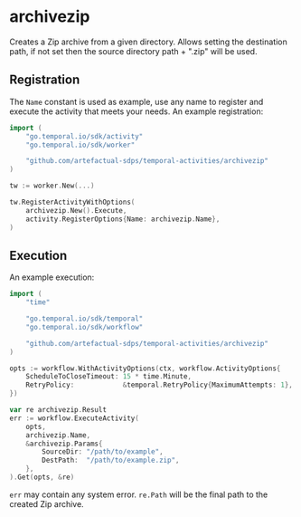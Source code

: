 # archivezip

Creates a Zip archive from a given directory. Allows setting the destination
path, if not set then the source directory path + ".zip" will be used.

## Registration

The `Name` constant is used as example, use any name to register and execute
the activity that meets your needs. An example registration:

```go
import (
	"go.temporal.io/sdk/activity"
	"go.temporal.io/sdk/worker"

	"github.com/artefactual-sdps/temporal-activities/archivezip"
)

tw := worker.New(...)

tw.RegisterActivityWithOptions(
    archivezip.New().Execute,
    activity.RegisterOptions{Name: archivezip.Name},
)
```

## Execution

An example execution:

```go
import (
    "time"

    "go.temporal.io/sdk/temporal"
    "go.temporal.io/sdk/workflow"

    "github.com/artefactual-sdps/temporal-activities/archivezip"
)

opts := workflow.WithActivityOptions(ctx, workflow.ActivityOptions{
    ScheduleToCloseTimeout: 15 * time.Minute,
    RetryPolicy:            &temporal.RetryPolicy{MaximumAttempts: 1},
})

var re archivezip.Result
err := workflow.ExecuteActivity(
    opts,
    archivezip.Name,
    &archivezip.Params{
        SourceDir: "/path/to/example",
        DestPath:  "/path/to/example.zip",
    },
).Get(opts, &re)
```

`err` may contain any system error. `re.Path` will be the final path to the
created Zip archive.
